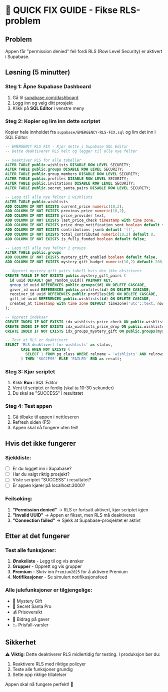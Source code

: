 # 🚨 QUICK FIX GUIDE - Fikse RLS-problem

## Problem
Appen får "permission denied" feil fordi RLS (Row Level Security) er aktivert i Supabase.

## Løsning (5 minutter)

### Steg 1: Åpne Supabase Dashboard
1. Gå til [supabase.com/dashboard](https://supabase.com/dashboard)
2. Logg inn og velg ditt prosjekt
3. Klikk på **SQL Editor** i venstre meny

### Steg 2: Kopier og lim inn dette scriptet
Kopier hele innholdet fra `supabase/EMERGENCY-RLS-FIX.sql` og lim det inn i SQL Editor:

```sql
-- EMERGENCY RLS FIX - Kjør dette i Supabase SQL Editor
-- Dette deaktiverer RLS helt og legger til alle nye felter

-- Deaktiver RLS for alle tabeller
ALTER TABLE public.wishlists DISABLE ROW LEVEL SECURITY;
ALTER TABLE public.groups DISABLE ROW LEVEL SECURITY;
ALTER TABLE public.group_members DISABLE ROW LEVEL SECURITY;
ALTER TABLE public.profiles DISABLE ROW LEVEL SECURITY;
ALTER TABLE public.invitations DISABLE ROW LEVEL SECURITY;
ALTER TABLE public.secret_santa_pairs DISABLE ROW LEVEL SECURITY;

-- Legg til alle nye felter i wishlists
ALTER TABLE public.wishlists 
ADD COLUMN IF NOT EXISTS current_price numeric(10,2),
ADD COLUMN IF NOT EXISTS previous_price numeric(10,2),
ADD COLUMN IF NOT EXISTS price_provider text,
ADD COLUMN IF NOT EXISTS last_price_check timestamp with time zone,
ADD COLUMN IF NOT EXISTS price_drop_notification_sent boolean default false,
ADD COLUMN IF NOT EXISTS contributions jsonb default '[]',
ADD COLUMN IF NOT EXISTS total_contributed numeric(10,2) default 0,
ADD COLUMN IF NOT EXISTS is_fully_funded boolean default false;

-- Legg til alle nye felter i groups
ALTER TABLE public.groups 
ADD COLUMN IF NOT EXISTS mystery_gift_enabled boolean default false,
ADD COLUMN IF NOT EXISTS mystery_gift_budget numeric(10,2) default 200;

-- Opprett mystery_gift_pairs tabell hvis den ikke eksisterer
CREATE TABLE IF NOT EXISTS public.mystery_gift_pairs (
  id uuid DEFAULT gen_random_uuid() PRIMARY KEY,
  group_id uuid REFERENCES public.groups(id) ON DELETE CASCADE,
  giver_id uuid REFERENCES public.profiles(id) ON DELETE CASCADE,
  receiver_id uuid REFERENCES public.profiles(id) ON DELETE CASCADE,
  gift_id uuid REFERENCES public.wishlists(id) ON DELETE CASCADE,
  created_at timestamp with time zone DEFAULT timezone('utc'::text, now())
);

-- Opprett indekser
CREATE INDEX IF NOT EXISTS idx_wishlists_price_check ON public.wishlists(last_price_check);
CREATE INDEX IF NOT EXISTS idx_wishlists_price_drop ON public.wishlists(price_drop_notification_sent) WHERE price_drop_notification_sent = false;
CREATE INDEX IF NOT EXISTS idx_groups_mystery_gift ON public.groups(mystery_gift_enabled) WHERE mystery_gift_enabled = true;

-- Test at RLS er deaktivert
SELECT 'RLS deaktivert for wishlists' as status, 
       CASE WHEN NOT EXISTS (
         SELECT 1 FROM pg_class WHERE relname = 'wishlists' AND relrowsecurity = true
       ) THEN 'SUCCESS' ELSE 'FAILED' END as result;
```

### Steg 3: Kjør scriptet
1. Klikk **Run** i SQL Editor
2. Vent til scriptet er ferdig (skal ta 10-30 sekunder)
3. Du skal se "SUCCESS" i resultatet

### Steg 4: Test appen
1. Gå tilbake til appen i nettleseren
2. Refresh siden (F5)
3. Appen skal nå fungere uten feil!

## Hvis det ikke fungerer

### Sjekkliste:
- [ ] Er du logget inn i Supabase?
- [ ] Har du valgt riktig prosjekt?
- [ ] Viste scriptet "SUCCESS" i resultatet?
- [ ] Er appen kjører på localhost:3000?

### Feilsøking:
1. **"Permission denied"** → RLS er fortsatt aktivert, kjør scriptet igjen
2. **"Invalid UUID"** → Appen er fikset, men RLS må deaktiveres
3. **"Connection failed"** → Sjekk at Supabase-prosjektet er aktivt

## Etter at det fungerer

### Test alle funksjoner:
1. **Ønskeliste** - Legg til og vis ønsker
2. **Grupper** - Opprett og vis grupper  
3. **Premium** - Skriv inn `Premium2025` for å aktivere Premium
4. **Notifikasjoner** - Se simulert notifikasjonsfeed

### Alle julefunksjoner er tilgjengelige:
- 🎁 Mystery Gift
- 🎅 Secret Santa Pro  
- 💰 Prisoversikt
- 🤝 Bidrag på gaver
- 📉 Prisfall-varsler

## Sikkerhet
⚠️ **Viktig**: Dette deaktiverer RLS midlertidig for testing. I produksjon bør du:
1. Reaktivere RLS med riktige policyer
2. Teste alle funksjoner grundig
3. Sette opp riktige tillatelser

Appen skal nå fungere perfekt! 🎉

